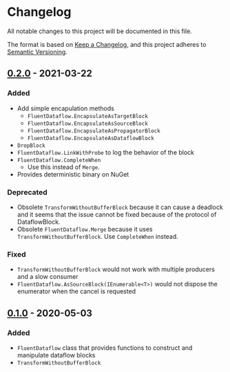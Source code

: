 # Changelog
All notable changes to this project will be documented in this file.

The format is based on [Keep a Changelog](https://keepachangelog.com/en/1.1.0/),
and this project adheres to [Semantic Versioning](https://semver.org/spec/v2.0.0.html).

## [0.2.0] - 2021-03-22
### Added
- Add simple encapulation methods
    - `FluentDataflow.EncapsulateAsTargetBlock`
    - `FluentDataflow.EncapsulateAsSourceBlock`
    - `FluentDataflow.EncapsulateAsPropagatorBlock`
    - `FluentDataflow.EncapsulateAsDataflowBlock`
- `DropBlock`
- `FluentDataflow.LinkWithProbe` to log the behavior of the block
- `FluentDataflow.CompleteWhen`
    - Use this instead of `Merge`.
- Provides deterministic binary on NuGet

### Deprecated
- Obsolete `TransformWithoutBufferBlock` because it can cause a deadlock and it seems that the issue cannot be fixed because of the protocol of DataflowBlock.
- Obsolete `FluentDataflow.Merge` because it uses `TransformWithoutBufferBlock`. Use `CompleteWhen` instead.

### Fixed
- `TransformWithoutBufferBlock` would not work with multiple producers and a slow consumer
- `FluentDataflow.AsSourceBlock(IEnumerable<T>)` would not dispose the enumerator when the cancel is requested

## [0.1.0] - 2020-05-03
### Added
- `FluentDataflow` class that provides functions to construct and manipulate dataflow blocks
- `TransformWithoutBufferBlock`

[0.2.0]: https://github.com/azyobuzin/BiDaFlow/releases/tag/core-v0.2.0
[0.1.0]: https://github.com/azyobuzin/BiDaFlow/releases/tag/core-v0.1.0
